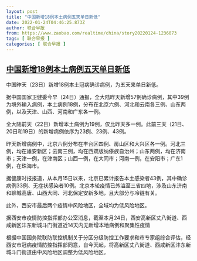 ```yaml
---
layout: post
title: "中国新增18例本土病例五天单日新低"
date: 2022-01-24T04:46:25.873Z
author: 联合早报
from: https://www.zaobao.com/realtime/china/story20220124-1236073
tags: [ 联合早报 ]
categories: [ 联合早报 ]
---
```

<!--1643020020000-->
[中国新增18例本土病例五天单日新低](https://www.zaobao.com/realtime/china/story20220124-1236073)
------

<div>
<p>中国昨天（23日）新增18例本土冠病确诊病例，为五天来单日新低。</p><p>据中国国家卫健委今早（24日）通报，全大陆昨天新增57例确诊病例，其中39例为境外输入病例，本土病例18例，分布在北京六例、河北和云南各三例、山东两例，以及天津、山西、河南和广东各一例。</p><p>全大陆前天（22日）新增本土病例为19例，仅比昨天多一例。此前三天（21日、20日和19日）的新增病例依序为23例、23例、43例。</p><section id="imu"><div id="dfp-ad-imu1">        </div></section><p>昨天新增病例中，北京六例分布在丰台区四例、房山区和大兴区各一例。河北三例，均在雄安新区；云南三例，均在西双版纳傣族自治州；山东两例，均在济南市；天津一例，在津南区；山西一例，在大同市；河南一例，在安阳市；广东1例，在珠海市。</p><p>据健康时报报道，从本月15日以来，北京已累计报告本土感染者43例，其中确诊病例33例、无症状感染者10例。北京本轮疫情已外溢至三省四地，涉及山东济南和聊城高唐、山西大同、河北保定安新多地，且大部分与冷链有关。</p><p>此外，西安市最后两个疫情中风险地区，全域均为低风险地区。</p><div id="innity-in-post"></div><div id="dfp-ad-midarticlespecial">        </div><p>据西安市疫情防控指挥部办公室消息，截至本月24日，西安高新区丈八街道、西咸新区沣东新城斗门街道近14天内无新增本地病例和聚集性疫情</p><p>根据中国国务院联防联控机制关于分区分级防控工作要求和市专家组综合评估，经西安市冠病疫情防控指挥部同意，自今天起，将高新区丈八街道、西咸新区沣东新城斗门街道由中风险地区调整为低风险地区。</p>      <div class="cx_paywall_placeholder" id="sph_cdp_40"></div>
</div>
